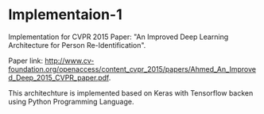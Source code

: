 # Implementaion-1

Implementation for CVPR 2015 Paper: "An Improved Deep Learning Architecture for Person Re-Identification".

Paper link: http://www.cv-foundation.org/openaccess/content_cvpr_2015/papers/Ahmed_An_Improved_Deep_2015_CVPR_paper.pdf.

This architechture is implemented based on Keras with Tensorflow backen using Python Programming Language.
